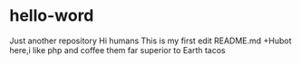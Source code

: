# hello-word
Just another repository
Hi humans
This is my first edit README.md
+Hubot here,i like php and coffee them far superior to Earth tacos

